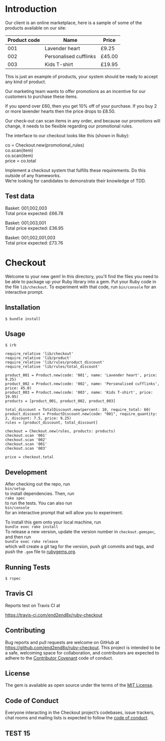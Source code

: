 # Introduction
Our client is an online marketplace, here is a sample of some of the products available on our site:

Product code | Name | Price
-------------|------|------
001 | Lavender heart | £9.25
002 | Personalised cufflinks | £45.00
003 | Kids T-shirt | £19.95

This is just an example of products, your system should be ready to accept any kind of product.

Our marketing team wants to offer promotions as an incentive for our customers to purchase these items.

If you spend over £60, then you get 10% off of your purchase. If you buy 2 or more lavender hearts then the price drops to £8.50.

Our check-out can scan items in any order, and because our promotions will change, it needs to be flexible regarding our promotional rules.

The interface to our checkout looks like this (shown in Ruby):


co = Checkout.new(promotional_rules)    
co.scan(item)   
co.scan(item)   
price = co.total    

Implement a checkout system that fulfills these requirements. Do this outside of any frameworks.  
We’re looking for candidates to demonstrate their knowledge of TDD.

Test data
---------
Basket: 001,002,003  
Total price expected: £66.78    


Basket: 001,003,001  
Total price expected: £36.95    


Basket: 001,002,001,003  
Total price expected: £73.76    


# Checkout

Welcome to your new gem! In this directory, you'll find the files you need to be able to package up your Ruby library into a gem. Put your Ruby code in the file `lib/checkout`. To experiment with that code, run `bin/console` for an interactive prompt.

## Installation
    $ bundle install

## Usage
    $ irb

    require_relative 'lib/checkout'  
    require_relative 'lib/product'  
    require_relative 'lib/rules/product_discount'  
    require_relative 'lib/rules/total_discount'  

    product_001 = Product.new(code: '001', name: 'Lavender heart', price: 9.25)  
    product_002 = Product.new(code: '002', name: 'Personalised cufflinks', price: 45.0)   
    product_003 = Product.new(code: '003', name: 'Kids T-shirt', price: 19.95)  
    products = [product_001, product_002, product_003]  

    total_discount = TotalDiscount.new(percent: 10, require_total: 60)  
    product_discount = ProductDiscount.new(code: "001", require_quantity: 2, discount: 7.5, price: 9.25)  
    rules = [product_discount, total_discount]  

    checkout = Checkout.new(rules, products: products)  
    checkout.scan '001'  
    checkout.scan '002'  
    checkout.scan '001'  
    checkout.scan '003'  

    price = checkout.total  

## Development

After checking out the repo, run  
    `bin/setup`   
to install dependencies. Then, run  
    `rake spec`  
to run the tests. You can also run  
    `bin/console`  
for an interactive prompt that will allow you to experiment.  

To install this gem onto your local machine, run  
    `bundle exec rake install`  
To release a new version, update the version number in `checkout.gemspec`, and then run  
    `bundle exec rake release`  
which will create a git tag for the version, push git commits and tags, and push the `.gem` file to [rubygems.org](https://rubygems.org).

## Running Tests
    $ rspec
    
## Travis CI

Reports test on Travis CI at

https://travis-ci.com/end2end8x/ruby-checkout

## Contributing

Bug reports and pull requests are welcome on GitHub at https://github.com/end2end8x/ruby-checkout. This project is intended to be a safe, welcoming space for collaboration, and contributors are expected to adhere to the [Contributor Covenant](http://contributor-covenant.org) code of conduct.

## License

The gem is available as open source under the terms of the [MIT License](https://opensource.org/licenses/MIT).

## Code of Conduct

Everyone interacting in the Checkout project’s codebases, issue trackers, chat rooms and mailing lists is expected to follow the [code of conduct](https://github.com/end2end8x/ruby-checkout/blob/master/CODE_OF_CONDUCT.md).

## TEST 15
